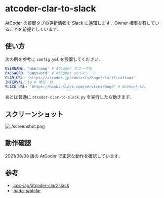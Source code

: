 # atcoder-clar-to-slack
AtCoder の質問タブの更新情報を Slack に通知します．Owner 権限を有していることを前提としています．

## 使い方
次の例を参考に `config.yml` を設置してください．

```yaml
USERNAME: 'username' # AtCoder のユーザ名
PASSWORD: 'password' # AtCoder のパスワード
CLAR_URL: 'https://atcoder.jp/contests/hoge/clarifications'
INTERVAL: 10 # 単位：秒
SLACK_URL: 'https://hooks.slack.com/services/hoge' # Webhook URL
```

あとは普通に `atcoder-clar-to-slack.py` を実行したら動きます．

## スクリーンショット
![./screenshot.png](スクリーンショット)

## 動作確認
2021/08/08 版の AtCoder で正常な動作を確認しています．

## 参考
- [icpc-jag/atcoder-clar2slack](https://github.com/icpc-jag/atcoder-clar2slack)
- [inada-s/atclar](https://github.com/inada-s/atclar)

